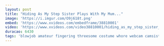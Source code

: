 ```yaml
---
layout: post
title: "Hiding As My Step Sister Plays With My Mum..."
image: 'https://i.imgur.com/O9j618t.png'
embed: 'https://www.xvideos.com/embedframe/38810001'
video: 'https://www.xvideos.com/video38810001/hiding_as_my_step_sister_plays_with_my_mum...'
duracao: 6430
tags: 'blowjob amateur fingering threesome costume whore webcam camsister homevideo facefucking cosplay livecam step cosplayer chaturbate'
---
```

